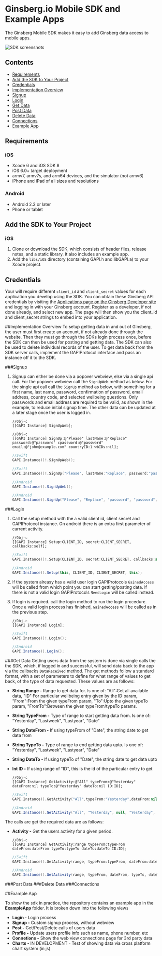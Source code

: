 Ginsberg.io Mobile SDK and Example Apps
=======================================

The Ginsberg Mobile SDK makes it easy to add Ginsberg data access to mobile apps.

![SDK screenshots](docs/sdk-screens.png)

## Contents

- [Requirements](#requirements)
- [Add the SDK to Your Project](#add-the-sdk-to-your-project)
- [Credentials](#credentials)
- [Implementation Overview](#implementation-overview)
- [Signup](#signup)
- [Login](#login)
- [Get Data](#get-data)
- [Post Data](#post-data)
- [Delete Data](#delete-data)
- [Connections](#connections)
- [Example App](#example-app) 

## Requirements

### iOS
* Xcode 6 and iOS SDK 8
* iOS 6.0+ target deployment
* armv7, armv7s, and arm64 devices, and the simulator (not armv6)
* iPhone and iPad of all sizes and resolutions

### Android
* Android 2.2 or later
* Phone or tablet

## Add the SDK to Your Project
### iOS
1. Clone or download the SDK, which consists of header files, release notes, and a static library. It also includes an example app.
2. Add the `libs/iOS` directory (containing GAPI.h and libGAPI.a) to your Xcode project.

## Credentials

Your will require different `client_id` and `client_secret` values for each application you develop using the SDK. You can obtain these Ginsberg API credentials by visiting the [Applications page on the Ginsberg Developer site](https://platform.ginsberg.io/app) and logging in with your Ginsberg account. Register as a developer, if not done already, and select new app. The page will then show you the client_id and client_secret strings to embed into your application.

##Implementation Overview
To setup getting data in and out of Ginsberg, the user must first create an account, if not already done through the website. Then they must go through the SDKs login process once, before the SDK can then be used for posting and getting data. The SDK can also be used to delete individual records of the user. To get data back from the SDK server calls, implement the GAPIProtocol interface and pass an instance off it to the SDK.

###Signup

1. Signup can either be done via a popover webview, else via a single api call. For the popover webview call the `SignUpWeb` method as below. For the single api call call the `SignUp` method as below, with something for a first name, last name, password, confirmation of password, email address, country code, and selected wellbeing questions. Only passwords and email address are required to be valid, as shown in the example, to reduce initial signup time. The other data can be updated at a later stage once the user is logged in. 

    ```obj-c
    //Obj-c
    [[GAPI Instance] SignUpWeb];
    ```
    ```obj-c
    //Obj-c
    [[GAPI Instance] SignUp:@"Please" lastName:@"Replace" password:@"password" cpassword:@"password" email:@"john@example.com" countryID:1 wbIDs:nil];
    ```
    ```swift
    //Swift
    GAPI.Instance()!.SignUpWeb();
    ```
    ```swift
    //Swift
    GAPI.Instance()!.SignUp("Please", lastName:"Replace", password:"password", cpassword:"password", email:"john@example.com", countryID:1, wbIDs:nil);
    ```
    ```java
    //Android
    GAPI.Instance().SignUpWeb();
    ```
    ```java
    //Android
    GAPI.Instance().SignUp("Please", "Replace", "password", "password", "john@example.com", 1, null);
    ```
    
###Login

1. Call the setup method with the a valid client id, client secret and GAPIProtocol instance. On android there is an extra first parameter of current activity.
    ```obj-c
    //Obj-c
    [[GAPI Instance] Setup:CLIENT_ID, secret:CLIENT_SECRET, callbacks:self];
    ```
    ```swift
    //Swift
    GAPI.Instance()!.Setup(CLIENT_ID, secret:CLIENT_SECRET, callbacks:self);
    ```
    ```java
    //Android
    GAPI.Instance().Setup(this, CLIENT_ID, CLIENT_SECRET, this);
    ```
    
2. If the system alreasy has a valid user login GAPIProtocols `GainedAccess` will be called from which point you can start getting/posting data. If there is not a valid login GAPIProtocols `NeedLogin` will be called instead.

3. If login is required. call the login method to run the login procedure. Once a valid login process has finished, `GainedAccess` will be called as in the previous step.
    ```obj-c
    //Obj-c
    [[GAPI Instance] Login];
    ```
    ```swift
    //Swift
    GAPI.Instance()!.Login();
    ```
    ```java
    //Android
    GAPI.Instance().Login();
    ```
    
###Get Data
Getting users data from the system is done via single calls the the SDK, which, if logged in and successful, will send data back to the app via the callbacks `DataReceived` method. The get methods follow a standard format, with a set of parameters to define for what range of values to get back, of the type of data requested. These values are as follows:

 *  **String Range -**  Range to get data for. Is one of: "All":Get all available data, "ID":For particular wellbeing entry given by the ID param, "From":From the given typeFrom param, "To":Upto the given typeTo param, "FromTo":Between the given typeFrom/typeTo params.
 *  **String TypeFrom -** Type of range to start getting data from. Is one of: "Yesterday", "Lastweek", "Lastyear", "Date"
 *  **String DateFrom -** If using typeFrom of "Date", the string date to get data from
 *  **String TypeTo -** Type of range to end getting data upto. Is one of: "Yesterday", "Lastweek", "Lastyear", "Date"
 *  **String DateTo -** If using typeTo of "Date", the string date to get data upto
 *  **Int ID -** If using range of "ID", this is the id of the particular entry to get

    ```obj-c
    //Obj-c
    [[GAPI Instance] GetActivity:@"All" typeFrom:@"Yesterday" dateFrom:nil typeTo:@"Yesterday" dateTo:nil ID:ID];
    ```
    ```swift
    //Swift
    GAPI.Instance().GetActivity("All",typeFrom:"Yesterday",dateFrom:nil,typeTo:"Yesterday",dateTo:nil,ID:Int(ID));
    ```
    ```java
    //Android
    GAPI.Instance().GetActivity("All", "Yesterday", null, "Yesterday", null, ID);
    ```

The calls are get the required data are as follows:
* **Activity -** Get the users activity for a given period.

    ```obj-c
    //Obj-c
    [[GAPI Instance] GetActivity:range typeFrom:typeFrom dateFrom:dateFrom typeTo:typeTo dateTo:dateTo ID:ID];
    ```
    ```swift
    //Swift
    GAPI.Instance().GetActivity(range, typeFrom:typeFrom, dateFrom:dateFrom, typeTo:typeTo, dateTo:dateTo, ID:Int(ID));
    ```
    ```java
    //Android
    GAPI.Instance().GetActivity(range, typeFrom, dateFrom, typeTo, dateTo, ID);
    ```
    
###Post Data
###Delete Data
###Connections

##Example App

To show the sdk in practice, the repository contains an example app in the **ExampleApp** folder. It is broken down into the following views
* **Login -** Login process 
* **Signup -** Custom signup process, without webview
* **Post -** Get/Post/Delete calls of users data
* **Profile -** Update users profile info such as name, phone number, etc
* **Connetions -** Show the web view connections page for 3rd party data
* **Charts -** IN DEVELOPMENT - Test of showing data via cross platform chart system (in js)

